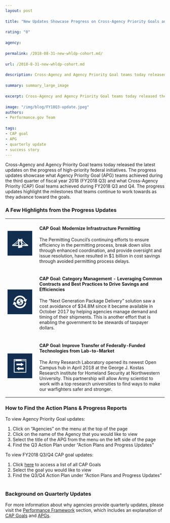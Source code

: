 ```yaml
---
layout: post

title: "New Updates Showcase Progress on Cross-Agency Priority Goals and Agency Priority Goals"

rating: "0"

agency:

permalink: /2018-08-31-new-whldp-cohort.md/

url: /2018-8-31-new-whldp-cohort.md

description: Cross-Agency and Agency Priority Goal teams today released the latest updates on the progress of high-priority federal initiatives..

summary: summary_large_image

excerpt: Cross-Agency and Agency Priority Goal teams today released the latest updates on the progress of high-priority federal initiatives..

image: "/img/blog/FY18Q3-update.jpeg"
authors:
- Performance.gov Team

tags:
- CAP goal
- APG
- quarterly update
- success story
---
```

Cross-Agency and Agency Priority Goal teams today released the latest updates on the progress of high-priority federal initiatives. The progress updates showcase what Agency Priority Goal (APG) teams achieved during the third quarter of fiscal year 2018 (FY2018 Q3) and what Cross-Agency Priority (CAP) Goal teams achieved during FY2018 Q3 and Q4. The progress updates highlight the milestones that teams continue to work towards as they advance toward the goals.

<div class="usa-width-one-whole">
<h3>A Few Highlights from the Progress Updates</h3>
<table class="usa-table-borderless" style="width:100%">
  <tr>
    <td width="20%" align="left"><img src="../img/CAP_icons/Icon_Modernize_Infrastructure_twitter.png" width="90%" alt="CAP goal icon"></td>
    <td><h4>CAP Goal: Modernize Infrastructure Permitting</h4><p>The Permitting Council’s continuing efforts to ensure efficiency in the permitting process, break down silos through enhanced coordination, and provide oversight and issue resolution, have resulted in $1 billion in cost savings through avoided permitting process delays.</p></td>
  </tr>
  <tr>
    <td width="20%" align="left"><img src="../img/CAP_icons/Icon_Category_Management_twitter.png" width="90%" alt="CAP goal icon"></td>
    <td><h4>CAP Goal: Category Management - Leveraging Common Contracts and Best Practices to Drive Savings and Efficiencies</h4><p>The “Next Generation Package Delivery” solution saw a cost avoidance of $34.8M since it became available in October 2017 by helping agencies manage demand and timing of their shipments. This is another effort that is enabling the government to be stewards of taxpayer dollars.</p></td>
  </tr>
  <tr>
    <td width="20%" align="left"><img src="../img/CAP_icons/Icon_Enhance_Technology_twitter.png" width="90%" alt="CAP goal icon"></td>
    <td><h4>CAP Goal: Improve Transfer of Federally-Funded Technologies from Lab-to-Market</h4><p>The Army Research Laboratory opened its newest Open Campus hub in April 2018 at the George J. Kostas Research institute for Homeland Security at Northwestern University. This partnership will allow Army scientist to work with a top research universities to find ways to make our warfighters safer and stronger.</p></td>
  </tr>
    </table>
  </div>
  <div class="usa-width-one-whole">
  <h3>How to Find the Action Plans & Progress Reports</h3>
  <p>To view Agency Priority Goal updates:</p>
    <ol>
      <li>Click on “Agencies” on the menu at the top of the page</li>
      <li>Click on the name of the Agency that you would like to view</li>
      <li>Select the title of the APG from the menu on the left side of the page</li>
      <li>Find the Q3 Action Plan under “Action Plans and Progress Updates”</li>
    </ol>

  <p>To view FY2018 Q3/Q4 CAP goal updates:</p>
    <ol>
      <li>Click <a href="../CAP/CAP_goals.html">here</a> to access a list of all CAP Goals</li>
      <li>Select the goal you would like to view</li>
      <li>Find the Q3/Q4 Action Plan under “Action Plans and Progress Updates”</li>
    </ol>
    </div>
<div class="usa-width-one-whole">
<h3 style="padding-top:1em;">Background on Quarterly Updates</h3>
<p>For more information about why agencies provide quarterly updates, please visit the <a href="/about/framework_about.html">Performance Framework</a> section, which includes an explanation of <a href="../about/CAP_about.html">CAP Goals</a> and <a href="../about/APG_about.html">APGs</a>.</p>
</div>
